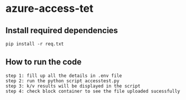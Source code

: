 # azure-access-tet


## Install required dependencies 

```code
pip install -r req.txt
```


## How to run the code

```
step 1: fill up all the details in .env file 
step 2: run the python script accesstest.py
step 3: k/v results will be displayed in the script
step 4: check block container to see the file uploaded sucessfully
```